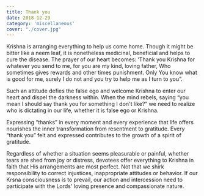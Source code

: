 ```yaml
---
title: Thank you
date: 2018-12-29
category: 'miscellaneous'
cover: "./cover.jpg"
---
```


Krishna is arranging everything to help us come home. Though it might be bitter like a neem leaf, it is nonetheless medicinal, beneficial and helps to cure the disease. The prayer of our heart becomes: ‘Thank you Krishna for whatever you send to me, for you are my kind, loving father, Who sometimes gives rewards and other times punishment. Only You know what is good for me, surely I do not and you try to help me as I turn to you”.

Such an attitude defies the false ego and welcome Krishna to enter our heart and dispel the darkness within. When the mind rebels, saying “you mean I should say thank you for something I don't like?” we need to realize who is dictating in our life, whether it is false ego or Krishna.

Expressing “thanks” in every moment and every experience that life offers nourishes the inner transformation from resentment to gratitude. Every “thank you” felt and expressed contributes to the growth of a spirit of gratitude.

Regardless of whether a situation seems pleasurable or painful, whether tears are shed from joy or distress, devotees offer everything to Krishna in faith that His arrangements are most perfect. Not that we shirk responsibility to correct injustices, inappropriate attitudes or behavior. If our Krsna consciousness is to prevail, our action and intercession need to participate with the Lords' loving presence and compassionate nature.